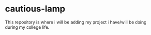 # cautious-lamp
This repository is where i will be adding my project i have/will be doing during my college life.
